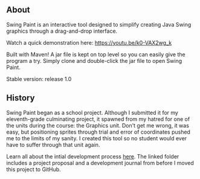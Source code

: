 
## About

Swing Paint is an interactive tool designed to simplify creating Java Swing graphics through a drag-and-drop interface.

Watch a quick demonstration here: https://youtu.be/k0-VAX2wg_k  

Built with Maven! A jar file is kept on top level so you can easily give the program a try.
Simply clone and double-click the jar file to open Swing Paint.

Stable version: release 1.0  

## History

Swing Paint began as a school project.
Although I submitted it for my eleventh-grade culminating project, it spawned from my hatred for one of the units during the course: the Graphics unit.
Don't get me wrong, it was easy, but positioning sprites through trial and error of coordinates pushed me to the limits of my sanity.
I created this tool so no student would ever have to suffer through that unit again.

Learn all about the intial development process [here](https://drive.google.com/drive/folders/1pDX1jO8diyv3K6tVwmyDM7JcqeXboh26?usp=sharing).
The linked folder includes a project proposal and a development journal from before I moved this project to GitHub.  
